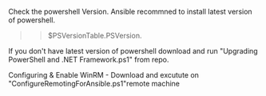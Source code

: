 Check the powershell Version. Ansible recommned to install latest version of powershell.  
>>$PSVersionTable.PSVersion.

If you don't have latest version of powershell download and run "Upgrading PowerShell and .NET Framework.ps1" from repo.

Configuring & Enable WinRM - 
Download and excutute on "ConfigureRemotingForAnsible.ps1"remote machine
